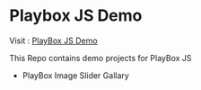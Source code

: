 # Playbox JS Demo
Visit : [PlayBox JS Demo](https://www.deepakplay.com/playbox_js_demo/)

This Repo contains demo projects for PlayBox JS
* PlayBox Image Slider Gallary
